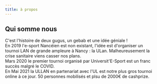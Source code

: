 ```yaml
---
title: à propos
---
```


## Qui somme nous

C'est l'histoire de deux gugus, un gebab et une idée géniale !  
En 2019 l'e-sport Nancéien est non existant, l'idée est d'organiser un tournoi LAN de grande ampleure à Nancy : la ULan. Malheureusement la crise sanitaire viens casser nos plans.  
Mars 2020 le premier tournoi organisé par Universit'E-Sport est un franc succès malgré le COVID.  
En Mai 2021 la ULLAN en partenariat avec l'UL est notre plus gros tournoi online à ce jour. 50 personnes mobilisés et plsu de 2000€ de cashprize.  

